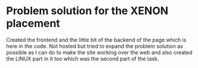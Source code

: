 # Problem solution for the XENON placement
Created the frontend and the little bit of the backend of the page which is here in the code. Not hosted but tried to expand the problem solution as possible as I can do to make the site working over the web and also created the LINUX part in it too which was the second part of the task.

